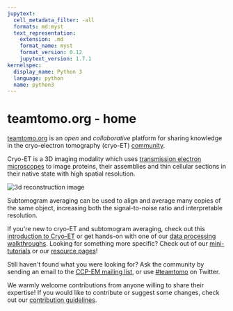 ```yaml
---
jupytext:
  cell_metadata_filter: -all
  formats: md:myst
  text_representation:
    extension: .md
    format_name: myst
    format_version: 0.12
    jupytext_version: 1.7.1
kernelspec:
  display_name: Python 3
  language: python
  name: python3
---
```


# teamtomo.org - home
[teamtomo.org](https://teamtomo.org) is an *open* and *collaborative* platform for sharing knowledge in the cryo-electron tomography (cryo-ET) [community](https://twitter.com/hashtag/teamtomo).

Cryo-ET is a 3D imaging modality which uses [transmission electron microscopes](https://en.wikipedia.org/wiki/Transmission_electron_microscopy) to image proteins, their assemblies and thin cellular sections in their native state with high spatial resolution.

![3d reconstruction image](assets/3d-reconstruction.png)

Subtomogram averaging can be used to align and average many copies of the same object, increasing both the signal-to-noise ratio and interpretable resolution.

If you're new to cryo-ET and subtomogram averaging, check out this [introduction to Cryo-ET](theory/cryo-et/index) or get hands-on with one of our [data processing walkthroughs](walkthroughs/EMPIAR-10164/introduction.md). Looking for something more specific? Check out of our [mini-tutorials](mini-tutorials/dynamo/index.md) or our [resource pages](resources/literature/index.md)!

Still haven't found what you were looking for? Ask the community by sending an email to the [CCP-EM mailing list](https://www.jiscmail.ac.uk/cgi-bin/webadmin?A0=CCPEM), or use [#teamtomo](https://twitter.com/hashtag/teamtomo) on Twitter.

We warmly welcome contributions from anyone willing to share their expertise! If you would like to contribute or suggest some changes, check out our [contribution guidelines](teamtomo/contributing/index).
